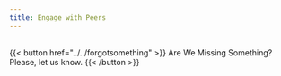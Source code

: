 ```yaml
---
title: Engage with Peers
---
```

<br>
{{< button href="../../forgotsomething" >}}
Are We Missing Something? Please, let us know.
{{< /button >}}